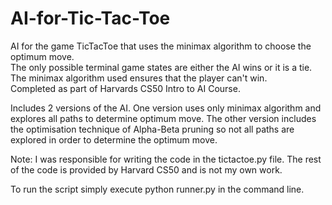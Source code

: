 # AI-for-Tic-Tac-Toe
AI for the game TicTacToe that uses the minimax algorithm to choose the optimum move.  
The only possible terminal game states are either the AI wins or it is a tie. The minimax algorithm used ensures that the player can't win.  
Completed as part of Harvards CS50 Intro to AI Course.  
 
Includes 2 versions of the AI. One version uses only minimax algorithm and explores all paths to determine optimum move. The other version includes the optimisation technique of Alpha-Beta pruning so not all paths are explored in order to determine the optimum move.  

Note: I was responsible for writing the code in the tictactoe.py file. The rest of the code is provided by Harvard CS50 and is not my own work.  

To run the script simply execute python runner.py in the command line.  
